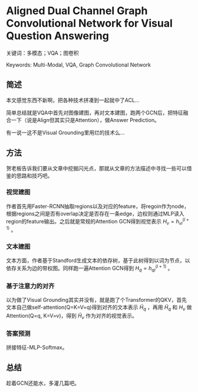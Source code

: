# Aligned Dual Channel Graph Convolutional Network for Visual Question Answering

关键词：多模态；VQA；图卷积

Keywords: Multi-Modal, VQA, Graph Convolutional Network

## 简述

本文感觉东西不新啊，把各种技术拼凑到一起就中了ACL...

简单总结就是VQA中首先对图像建图，再对文本建图，跑两个GCN后，把特征融合一下（说是Align但其实只是Attention），做Answer Prediction。

有一说一这不是Visual Grounding里用烂的技术么...

## 方法

贺老板告诉我们要从文章中挖掘闪光点，那就从文章的方法描述中寻找一些可以借鉴的思路和技巧吧。

### 视觉建图

作者首先用Faster-RCNN抽取regions以及对应的feature，将regoin作为node，根据regions之间是否有overlap决定是否存在一条edge，边权则通过MLP读入region的feature输出。之后就是常规的Attention GCN得到视觉表示 $H_v=h^{\left(l+1\right)}_{vi}$ 。

### 文本建图

文本方面，作者基于Standford生成文本的依存树，基于此树得到以词为节点，以依存关系为边的带权图。同样跑一遍Attention GCN得到 $H_q=h^{\left(l+1\right)}_{qi}$ 。

### 基于注意力的对齐

以为做了Visual Grounding其实并没有，就是跑了个Transformer的QKV，首先文本自己做self-attention(Q=K=V=q)得到对齐的文本表示 $\tilde{H}_q$ ，再用 $\tilde{H}_q$ 和  ${H}_v$ 做Attention(Q=q, K=V=v)，得到 $\tilde{H}_v$ 作为对齐的视觉表示。

### 答案预测

拼接特征-MLP-Softmax。

## 总结

趁着GCN还能水，多灌几篇吧。



